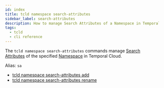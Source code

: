 ```yaml
---
id: index
title: tcld namespace search-attributes
sidebar_label: search-attributes
description: How to manage Search Attributes of a Namespace in Temporal Cloud using tcld.
tags:
  - tcld
  - cli reference
---
```


The `tcld namespace search-attributes` commands manage [Search Attributes](/concepts/what-is-a-search-attribute) of the specified [Namespace](/concepts/what-is-a-namespace) in Temporal Cloud.

Alias: `sa`

- [tcld namespace search-attributes add](/cloud/tcld/namespace/search-attributes/add)
- [tcld namespace search-attributes rename](/cloud/tcld/namespace/search-attributes/rename)
